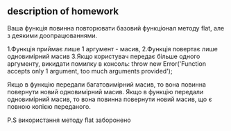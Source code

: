 ## description of homework

Ваша функція повинна повторювати базовий функціонал методу flat, але з деякими доопрацюваннями.

1.Функція приймає лише 1 аргумент - масив,
2.Функція повертає лише одновимірний масив
3.Якщо користувач передає більше одного аргументу, викидати помилку в консоль:
  throw new Error('Function accepts only 1 argument, too much arguments provided');

Якщо в функцію передали багатовимірний масив, то вона повинна повернути новий одновимірний масив. 
Якщо в функцію передали одновимірний масив, то вона повинна повернути новий масив,
що є повною копією переданого.

P.S використання методу flat заборонено